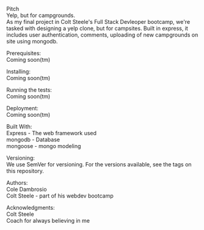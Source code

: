 Pitch
<br>Yelp, but for campgrounds.
<br>As my final project in Colt Steele's Full Stack Devleoper bootcamp, we're tasked with designing a yelp clone, 
but for campsites. Built in express, it includes user authentication, comments, uploading of new campgrounds on site using mongodb.

Prerequisites:
<br>Coming soon(tm)

Installing:
<br>Coming soon(tm)

Running the tests:
<br>Coming soon(tm)

Deployment:
<br>Coming soon(tm)

Built With:
<br>Express - The web framework used
<br>mongodb - Database
<br>mongoose - mongo modeling

Versioning:
<br>We use SemVer for versioning. For the versions available, see the tags on this repository.

Authors:
<br>Cole Dambrosio
<br>Colt Steele - part of his webdev bootcamp

Acknowledgments:
<br>Colt Steele
<br>Coach for always believing in me
